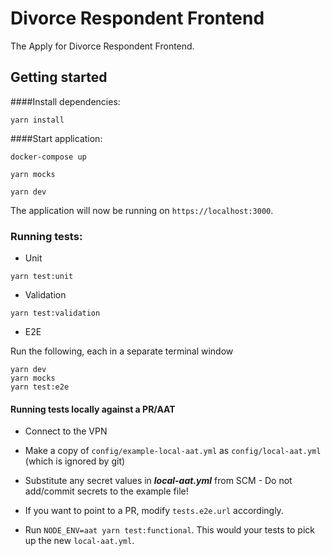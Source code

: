 # Divorce Respondent Frontend

The Apply for Divorce Respondent Frontend.

## Getting started

####Install dependencies:

`yarn install`

####Start application:

`docker-compose up`

`yarn mocks`

`yarn dev`

The application will now be running on ```https://localhost:3000```.

### Running tests:

* Unit

```
yarn test:unit
```

* Validation

```
yarn test:validation
```

* E2E

Run the following, each in a separate terminal window
```
yarn dev
yarn mocks
yarn test:e2e
```


#### Running tests locally against a PR/AAT

* Connect to the VPN

* Make a copy of `config/example-local-aat.yml` as `config/local-aat.yml` (which is ignored by git)

* Substitute any secret values in ***local-aat.yml*** from SCM - Do not add/commit secrets to the example file!

* If you want to point to a PR, modify `tests.e2e.url` accordingly.

* Run ```NODE_ENV=aat yarn test:functional```. This would your tests to pick up the new `local-aat.yml`.
